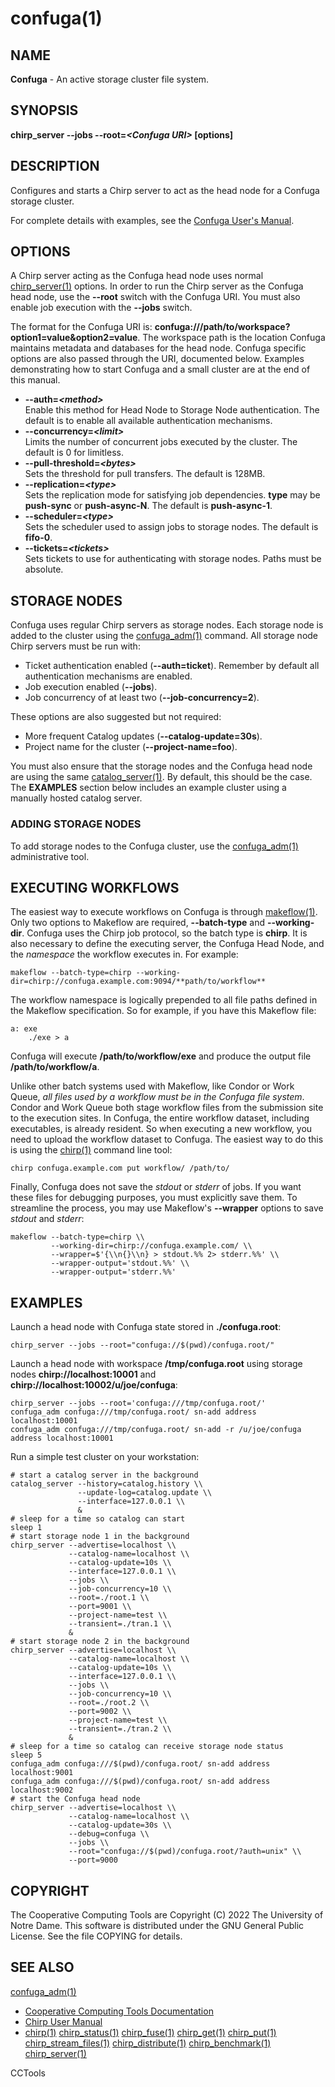 






















# confuga(1)

## NAME
**Confuga** - An active storage cluster file system.

## SYNOPSIS
**chirp_server --jobs --root=_&lt;Confuga URI&gt;_ [options]**

## DESCRIPTION


Configures and starts a Chirp server to act as the head node for a Confuga
storage cluster.


For complete details with examples, see the [Confuga User's Manual](http://ccl.cse.nd.edu/software/manuals/confuga.html).

## OPTIONS


A Chirp server acting as the Confuga head node uses normal
[chirp_server(1)](chirp_server.md) options. In order to run the Chirp server as the
Confuga head node, use the **--root** switch with the Confuga URI. You must
also enable job execution with the **--jobs** switch.


The format for the Confuga URI is:
**confuga:///path/to/workspace?option1=value&option2=value**. The workspace
path is the location Confuga maintains metadata and databases for the head
node. Confuga specific options are also passed through the URI, documented
below.  Examples demonstrating how to start Confuga and a small cluster are at
the end of this manual.


- **--auth=_&lt;method&gt;_**<br />Enable this method for Head Node to Storage Node authentication. The default is to enable all available authentication mechanisms.
- **--concurrency=_&lt;limit&gt;_**<br />Limits the number of concurrent jobs executed by the cluster. The default is 0 for limitless.
- **--pull-threshold=_&lt;bytes&gt;_**<br />Sets the threshold for pull transfers. The default is 128MB.
- **--replication=_&lt;type&gt;_**<br />Sets the replication mode for satisfying job dependencies. **type** may be **push-sync** or **push-async-N**. The default is **push-async-1**.
- **--scheduler=_&lt;type&gt;_**<br />Sets the scheduler used to assign jobs to storage nodes. The default is **fifo-0**.
- **--tickets=_&lt;tickets&gt;_**<br />Sets tickets to use for authenticating with storage nodes. Paths must be absolute.


## STORAGE NODES


Confuga uses regular Chirp servers as storage nodes. Each storage node is
added to the cluster using the [confuga_adm(1)](confuga_adm.md) command.  All storage
node Chirp servers must be run with:


- Ticket authentication enabled (**--auth=ticket**). Remember by default all authentication mechanisms are enabled.
- Job execution enabled (**--jobs**).
- Job concurrency of at least two (**--job-concurrency=2**).



These options are also suggested but not required:


- More frequent Catalog updates (**--catalog-update=30s**).
- Project name for the cluster (**--project-name=foo**).



You must also ensure that the storage nodes and the Confuga head node are using
the same [catalog_server(1)](catalog_server.md). By default, this should be the case. The
**EXAMPLES** section below includes an example cluster using a manually
hosted catalog server.

### ADDING STORAGE NODES


To add storage nodes to the Confuga cluster, use the [confuga_adm(1)](confuga_adm.md)
administrative tool.

## EXECUTING WORKFLOWS


The easiest way to execute workflows on Confuga is through [makeflow(1)](makeflow.md).
Only two options to Makeflow are required, **--batch-type** and
**--working-dir**. Confuga uses the Chirp job protocol, so the batch type is
**chirp**. It is also necessary to define the executing server, the Confuga
Head Node, and the _namespace_ the workflow executes in. For example:

```
makeflow --batch-type=chirp --working-dir=chirp://confuga.example.com:9094/**path/to/workflow**
```


The workflow namespace is logically prepended to all file paths defined in the
Makeflow specification. So for example, if you have this Makeflow file:

```
a: exe
    ./exe > a
```


Confuga will execute **/path/to/workflow/exe** and produce the output file **/path/to/workflow/a**.


Unlike other batch systems used with Makeflow, like Condor or Work Queue,
_all files used by a workflow must be in the Confuga file system_. Condor
and Work Queue both stage workflow files from the submission site to the
execution sites. In Confuga, the entire workflow dataset, including
executables, is already resident.  So when executing a new workflow, you need
to upload the workflow dataset to Confuga. The easiest way to do this is using
the [chirp(1)](chirp.md) command line tool:

```
chirp confuga.example.com put workflow/ /path/to/
```


Finally, Confuga does not save the _stdout_ or _stderr_ of jobs.
If you want these files for debugging purposes, you must explicitly save them.
To streamline the process, you may use Makeflow's **--wrapper** options to
save _stdout_ and _stderr_:

```
makeflow --batch-type=chirp \\
         --working-dir=chirp://confuga.example.com/ \\
         --wrapper=$'{\\n{}\\n} > stdout.%% 2> stderr.%%' \\
         --wrapper-output='stdout.%%' \\
         --wrapper-output='stderr.%%'
```

## EXAMPLES


Launch a head node with Confuga state stored in **./confuga.root**:

```
chirp_server --jobs --root="confuga://$(pwd)/confuga.root/"
```


Launch a head node with workspace **/tmp/confuga.root** using storage nodes **chirp://localhost:10001** and **chirp://localhost:10002/u/joe/confuga**:

```
chirp_server --jobs --root='confuga:///tmp/confuga.root/'
confuga_adm confuga:///tmp/confuga.root/ sn-add address localhost:10001
confuga_adm confuga:///tmp/confuga.root/ sn-add -r /u/joe/confuga address localhost:10001
```


Run a simple test cluster on your workstation:

```
# start a catalog server in the background
catalog_server --history=catalog.history \\
               --update-log=catalog.update \\
               --interface=127.0.0.1 \\
               &
# sleep for a time so catalog can start
sleep 1
# start storage node 1 in the background
chirp_server --advertise=localhost \\
             --catalog-name=localhost \\
             --catalog-update=10s \\
             --interface=127.0.0.1 \\
             --jobs \\
             --job-concurrency=10 \\
             --root=./root.1 \\
             --port=9001 \\
             --project-name=test \\
             --transient=./tran.1 \\
             &
# start storage node 2 in the background
chirp_server --advertise=localhost \\
             --catalog-name=localhost \\
             --catalog-update=10s \\
             --interface=127.0.0.1 \\
             --jobs \\
             --job-concurrency=10 \\
             --root=./root.2 \\
             --port=9002 \\
             --project-name=test \\
             --transient=./tran.2 \\
             &
# sleep for a time so catalog can receive storage node status
sleep 5
confuga_adm confuga:///$(pwd)/confuga.root/ sn-add address localhost:9001
confuga_adm confuga:///$(pwd)/confuga.root/ sn-add address localhost:9002
# start the Confuga head node
chirp_server --advertise=localhost \\
             --catalog-name=localhost \\
             --catalog-update=30s \\
             --debug=confuga \\
             --jobs \\
             --root="confuga://$(pwd)/confuga.root/?auth=unix" \\
             --port=9000
```

## COPYRIGHT
The Cooperative Computing Tools are Copyright (C) 2022 The University of Notre Dame.  This software is distributed under the GNU General Public License.  See the file COPYING for details.

## SEE ALSO
[confuga_adm(1)](confuga_adm.md) 
- [Cooperative Computing Tools Documentation]("../index.html")
- [Chirp User Manual]("../chirp.html")
- [chirp(1)](chirp.md)  [chirp_status(1)](chirp_status.md)  [chirp_fuse(1)](chirp_fuse.md)  [chirp_get(1)](chirp_get.md)  [chirp_put(1)](chirp_put.md)  [chirp_stream_files(1)](chirp_stream_files.md)  [chirp_distribute(1)](chirp_distribute.md)  [chirp_benchmark(1)](chirp_benchmark.md)  [chirp_server(1)](chirp_server.md)


CCTools
